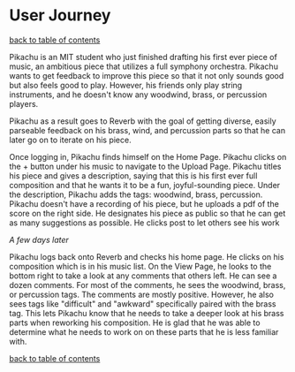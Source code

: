 # User Journey
[back to table of contents](/assignments/assignment2/contents.md)

Pikachu is an MIT student who just finished drafting his first ever piece of music, an ambitious piece that utilizes a full symphony orchestra. Pikachu wants to get feedback to improve this piece so that it not only sounds good but also feels good to play. However, his friends only play string instruments, and he doesn't know any woodwind, brass, or percussion players.

Pikachu as a result goes to Reverb with the goal of getting diverse, easily parseable feedback on his brass, wind, and percussion parts so that he can later go on to iterate on his piece.

Once logging in, Pikachu finds himself on the Home Page. Pikachu clicks on the + button under his music to navigate to the Upload Page. Pikachu titles his piece and gives a description, saying that this is his first ever full composition and that he wants it to be a fun, joyful-sounding piece. Under the description, Pikachu adds the tags: woodwind, brass, percussion. Pikachu doesn't have a recording of his piece, but he uploads a pdf of the score on the right side. He designates his piece as public so that he can get as many suggestions as possible. He clicks post to let others see his work

*A few days later*

Pikachu logs back onto Reverb and checks his home page. He clicks on his composition which is in his music list. On the View Page, he looks to the bottom right to take a look at any comments that others left. He can see a dozen comments. For most of the comments, he sees the woodwind, brass, or percussion tags. The comments are mostly positive. However, he also sees tags like "difficult" and "awkward" specifically paired with the brass tag. This lets Pikachu know that he needs to take a deeper look at his brass parts when reworking his composition. He is glad that he was able to determine what he needs to work on on these parts that he is less familiar with.

[back to table of contents](/assignments/assignment2/contents.md)
